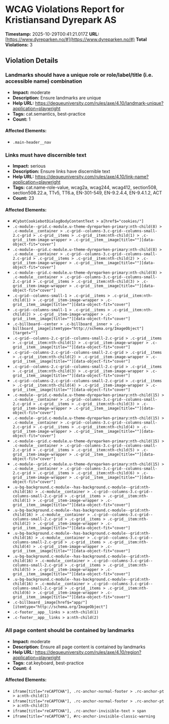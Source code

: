 # WCAG Violations Report for Kristiansand Dyrepark AS

**Timestamp:** 2025-10-29T00:41:21.017Z
**URL:** [https://www.dyreparken.no/#](https://www.dyreparken.no/#)
**Total Violations:** 3

## Violation Details

### Landmarks should have a unique role or role/label/title (i.e. accessible name) combination

- **Impact:** moderate
- **Description:** Ensure landmarks are unique
- **Help URL:** https://dequeuniversity.com/rules/axe/4.10/landmark-unique?application=playwright
- **Tags:** cat.semantics, best-practice
- **Count:** 1

#### Affected Elements:

- `.main-header__nav`

### Links must have discernible text

- **Impact:** serious
- **Description:** Ensure links have discernible text
- **Help URL:** https://dequeuniversity.com/rules/axe/4.10/link-name?application=playwright
- **Tags:** cat.name-role-value, wcag2a, wcag244, wcag412, section508, section508.22.a, TTv5, TT6.a, EN-301-549, EN-9.2.4.4, EN-9.4.1.2, ACT
- **Count:** 23

#### Affected Elements:

- `#CybotCookiebotDialogBodyContentText > a[href$="cookies/"]`
- `.c-module--grid.c-module.u-theme-dyreparken-primary:nth-child(8) > .c-module__container > .c-grid--columns-3.c-grid--columns-small-2.c-grid > .c-grid__items > .c-grid__item:nth-child(1) > .c-grid__item-image-wrapper > .c-grid__item__image[title=""][data-object-fit="cover"]`
- `.c-module--grid.c-module.u-theme-dyreparken-primary:nth-child(8) > .c-module__container > .c-grid--columns-3.c-grid--columns-small-2.c-grid > .c-grid__items > .c-grid__item:nth-child(2) > .c-grid__item-image-wrapper > .c-grid__item__image[title=""][data-object-fit="cover"]`
- `.c-module--grid.c-module.u-theme-dyreparken-primary:nth-child(8) > .c-module__container > .c-grid--columns-3.c-grid--columns-small-2.c-grid > .c-grid__items > .c-grid__item:nth-child(3) > .c-grid__item-image-wrapper > .c-grid__item__image[title=""][data-object-fit="cover"]`
- `.c-grid--columns-small-1 > .c-grid__items > .c-grid__item:nth-child(1) > .c-grid__item-image-wrapper > .c-grid__item__image[title=""][data-object-fit="cover"]`
- `.c-grid--columns-small-1 > .c-grid__items > .c-grid__item:nth-child(2) > .c-grid__item-image-wrapper > .c-grid__item__image[title=""][data-object-fit="cover"]`
- `.c-billboard--center > .c-billboard__inner > .c-billboard__image[itemtype="http://schema.org/ImageObject"][target=""]`
- `.c-grid--columns-2.c-grid--columns-small-2.c-grid > .c-grid__items > .c-grid__item:nth-child(1) > .c-grid__item-image-wrapper > .c-grid__item__image[title=""][data-object-fit="cover"]`
- `.c-grid--columns-2.c-grid--columns-small-2.c-grid > .c-grid__items > .c-grid__item:nth-child(2) > .c-grid__item-image-wrapper > .c-grid__item__image[title=""][data-object-fit="cover"]`
- `.c-grid--columns-2.c-grid--columns-small-2.c-grid > .c-grid__items > .c-grid__item:nth-child(3) > .c-grid__item-image-wrapper > .c-grid__item__image[title=""][data-object-fit="cover"]`
- `.c-grid--columns-2.c-grid--columns-small-2.c-grid > .c-grid__items > .c-grid__item:nth-child(4) > .c-grid__item-image-wrapper > .c-grid__item__image[title=""][data-object-fit="cover"]`
- `.c-module--grid.c-module.u-theme-dyreparken-primary:nth-child(15) > .c-module__container > .c-grid--columns-3.c-grid--columns-small-2.c-grid > .c-grid__items > .c-grid__item:nth-child(3) > .c-grid__item-image-wrapper > .c-grid__item__image[title=""][data-object-fit="cover"]`
- `.c-module--grid.c-module.u-theme-dyreparken-primary:nth-child(15) > .c-module__container > .c-grid--columns-3.c-grid--columns-small-2.c-grid > .c-grid__items > .c-grid__item:nth-child(4) > .c-grid__item-image-wrapper > .c-grid__item__image[title=""][data-object-fit="cover"]`
- `.c-module--grid.c-module.u-theme-dyreparken-primary:nth-child(15) > .c-module__container > .c-grid--columns-3.c-grid--columns-small-2.c-grid > .c-grid__items > .c-grid__item:nth-child(5) > .c-grid__item-image-wrapper > .c-grid__item__image[title=""][data-object-fit="cover"]`
- `.c-module--grid.c-module.u-theme-dyreparken-primary:nth-child(15) > .c-module__container > .c-grid--columns-3.c-grid--columns-small-2.c-grid > .c-grid__items > .c-grid__item:nth-child(6) > .c-grid__item-image-wrapper > .c-grid__item__image[title=""][data-object-fit="cover"]`
- `.u-bg-background.c-module--has-background.c-module--grid:nth-child(16) > .c-module__container > .c-grid--columns-3.c-grid--columns-small-2.c-grid > .c-grid__items > .c-grid__item:nth-child(1) > .c-grid__item-image-wrapper > .c-grid__item__image[title=""][data-object-fit="cover"]`
- `.u-bg-background.c-module--has-background.c-module--grid:nth-child(16) > .c-module__container > .c-grid--columns-3.c-grid--columns-small-2.c-grid > .c-grid__items > .c-grid__item:nth-child(2) > .c-grid__item-image-wrapper > .c-grid__item__image[title=""][data-object-fit="cover"]`
- `.u-bg-background.c-module--has-background.c-module--grid:nth-child(16) > .c-module__container > .c-grid--columns-3.c-grid--columns-small-2.c-grid > .c-grid__items > .c-grid__item:nth-child(4) > .c-grid__item-image-wrapper > .c-grid__item__image[title=""][data-object-fit="cover"]`
- `.u-bg-background.c-module--has-background.c-module--grid:nth-child(16) > .c-module__container > .c-grid--columns-3.c-grid--columns-small-2.c-grid > .c-grid__items > .c-grid__item:nth-child(5) > .c-grid__item-image-wrapper > .c-grid__item__image[title=""][data-object-fit="cover"]`
- `.u-bg-background.c-module--has-background.c-module--grid:nth-child(16) > .c-module__container > .c-grid--columns-3.c-grid--columns-small-2.c-grid > .c-grid__items > .c-grid__item:nth-child(6) > .c-grid__item-image-wrapper > .c-grid__item__image[title=""][data-object-fit="cover"]`
- `.c-billboard__image[href$="app/"][itemtype="http://schema.org/ImageObject"]`
- `.c-footer__app__links > a:nth-child(1)`
- `.c-footer__app__links > a:nth-child(2)`

### All page content should be contained by landmarks

- **Impact:** moderate
- **Description:** Ensure all page content is contained by landmarks
- **Help URL:** https://dequeuniversity.com/rules/axe/4.10/region?application=playwright
- **Tags:** cat.keyboard, best-practice
- **Count:** 4

#### Affected Elements:

- `iframe[title="reCAPTCHA"], .rc-anchor-normal-footer > .rc-anchor-pt > a:nth-child(1)`
- `iframe[title="reCAPTCHA"], .rc-anchor-normal-footer > .rc-anchor-pt > a:nth-child(3)`
- `iframe[title="reCAPTCHA"], .rc-anchor-invisible-text > span`
- `iframe[title="reCAPTCHA"], #rc-anchor-invisible-classic-warning`
